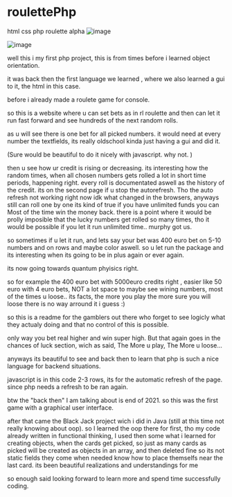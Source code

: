 # roulettePhp
html css php roulette alpha
![image](https://user-images.githubusercontent.com/105649203/202902141-5983289a-ebd4-46d6-bacc-b90914d8b841.png)

![image](https://user-images.githubusercontent.com/105649203/202904174-d79b5291-fa81-404f-8184-34d4a7fb9c07.png)



well this i my first php project, this is from times before i learned object orientation. 

it was back then the first language we learned , where we also learned a gui to it, the html in this case.

before i already made a roulete game for console. 

so this is a website where u can set bets as in rl roulette and then can let it run fast forward and see hundreds of the next random rolls. 

as u will see there is one bet for all picked numbers.  it would need at every number the textfields, its really oldschool kinda just having a gui and did it. 

(Sure would be beautiful to do it nicely with javascript. why not. )

then u see how ur credit is rising or decreasing. its interesting how the random times, when all chosen numbers gets rolled a lot in short time periods, happening right.
every roll is documentated aswell as the history of the credit. its on the second page if u stop the autorefresh. 
Tho the auto refresh not working right now idk what changed in the browsers, anyways still can roll one by one
its kind of true if you have unlimited funds you can Most of the time win the money back. there is a point where it would be prolly imposible that the lucky numbers get
rolled so many times, tho it would be possible if you let it run unlimited time..  murphy got us. 

so sometimes if u let it run, and lets say your bet was 400 euro bet on 5-10 numbers and on rows and maybe color aswell. 
so u let run the package and its interesting when its going to be in plus again or ever again. 

its now going towards quantum phyisics right.

so for example the 400 euro bet with 5000euro credits right , easier like 50 euro with 4 euro bets, NOT a lot space to maybe see wining numbers,
most of the times u loose.. its facts, the more you play the more sure you will loose there is no way arround it i guess :)

so this is a readme for the gamblers out there who forget to see logicly what they actualy doing and that no control of this is possible.

only way you bet real higher and win super high.  But that again goes in the chances of luck section, wich as said, The More u play, The More u loose... 

anyways its beautiful to see and back then to learn that php is such a nice language for backend situations.

javascript is in this code 2-3 rows, its for the automatic refresh of the page. since php needs a refresh to be ran again.

btw the "back then" I am talking about is end of 2021. so this was the first game with a graphical user interface.

after that came the Black Jack project wich i did in Java (still at this time not really knowing about oop). so I learned the oop there for first, tho my 
code already written in functional thinking, I used then some what i learned for creating objects, when the cards get picked, so just as many cards as picked 
will be created as objects in an array, and then deleted fine so its not static fields they come when needed know how to place themselfs near the last card.
its been beautiful realizations and understandings for me

so enough said looking forward to learn more and spend time successfully coding. 




